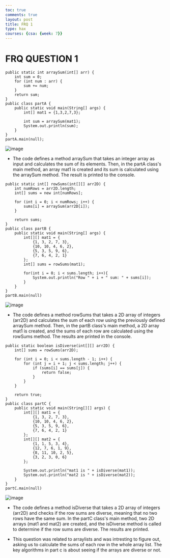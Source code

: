 ```yaml
---
toc: true
comments: true
layout: post
title: FRQ 1
type: hax
courses: {csa: {week: 7}}
---
```

# FRQ QUESTION 1
```
public static int arraySum(int[] arr) {
    int sum = 0;
    for (int num : arr) {
        sum += num;
    }
    return sum;
}
public class partA {
    public static void main(String[] args) {
        int[] mat1 = {1,3,2,7,3};
        
        int sum = arraySum(mat1);
        System.out.println(sum);
    }
}
partA.main(null);
```
![image](https://github.com/CoolCodingPeople/place/assets/96998793/a84a3c44-2c71-4501-bb55-75fbc5a2193a)

-  The  code defines a method arraySum that takes an integer array as input and calculates the sum of its elements. Then, in the partA class's main method, an array mat1 is created and its sum is calculated using the arraySum method. The result is printed to the console.

```
public static int[] rowSums(int[][] arr2D) {
    int numRows = arr2D.length;
    int[] sums = new int[numRows];

    for (int i = 0; i < numRows; i++) {
        sums[i] = arraySum(arr2D[i]);
    }

    return sums;
}
public class partB {
    public static void main(String[] args) {
        int[][] mat1 = {
            {1, 3, 2, 7, 3},
            {10, 10, 4, 6, 2},
            {5, 3, 5, 9, 6},
            {7, 6, 4, 2, 1}
        };
        int[] sums = rowSums(mat1);

        for(int i = 0; i < sums.length; i++){
            System.out.println("Row " + i + " sum: " + sums[i]);
        }
    }
}
partB.main(null)
```
![image](https://github.com/CoolCodingPeople/place/assets/96998793/d6bcce92-c580-469c-905b-bbaf6aa94060)

- The code defines a method rowSums that takes a 2D array of integers (arr2D) and calculates the sum of each row using the previously defined arraySum method. Then, in the partB class's main method, a 2D array mat1 is created, and the sums of each row are calculated using the rowSums method. The results are printed in the console.

```
public static boolean isDiverse(int[][] arr2D) {
    int[] sums = rowSums(arr2D);

    for (int i = 0; i < sums.length - 1; i++) {
        for (int j = i + 1; j < sums.length; j++) {
            if (sums[i] == sums[j]) {
                return false; 
            }
        }
    }

    return true; 
}
public class partC {
    public static void main(String[][] args) {
        int[][] mat1 = {
            {1, 3, 2, 7, 3},
            {10, 10, 4, 6, 2},
            {5, 3, 5, 9, 6},
            {7, 6, 4, 2, 1}
        };
        int[][] mat2 = {
            {1, 1, 5, 3, 4},
            {12, 7, 6, 1, 9},
            {8, 11, 10, 2, 5},
            {3, 2, 3, 0, 6}
        };
        
        System.out.println("mat1 is " + isDiverse(mat1));
        System.out.println("mat2 is " + isDiverse(mat2));
    }
}
partC.main(null)
```
![image](https://github.com/CoolCodingPeople/place/assets/96998793/c92942ff-aad1-4994-bcae-742f37fbf938)

- The code defines a method isDiverse that takes a 2D array of integers (arr2D) and checks if the row sums are diverse, meaning that no two rows have the same sum. In the partC class's main method, two 2D arrays (mat1 and mat2) are created, and the isDiverse method is called to determine if the row sums are diverse. The results are printed.

- This question was related to arraylists and was intresting to figure out, asking us to calculate the sums of each row in the whole array list. The key algorithms in part c is about seeing if the arrays are diverse or not.